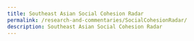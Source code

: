 ```yaml
---
title: Southeast Asian Social Cohesion Radar
permalink: /research-and-commentaries/SocialCohesionRadar/
description: Southeast Asian Social Cohesion Radar
---
```

